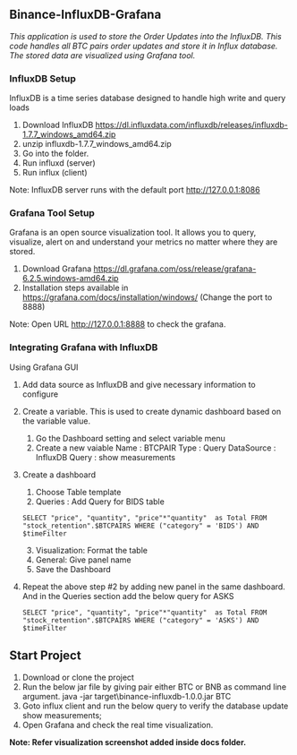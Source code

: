 ## Binance-InfluxDB-Grafana

   *This application is used to store the Order Updates into the InfluxDB. This code handles all BTC pairs order updates and store it in Influx database. The stored data are visualized using Grafana tool.*
   
### InfluxDB Setup

InfluxDB is a time series database designed to handle high write and query loads

   1. Download InfluxDB https://dl.influxdata.com/influxdb/releases/influxdb-1.7.7_windows_amd64.zip
   2. unzip influxdb-1.7.7_windows_amd64.zip
   3. Go into the folder.
   4. Run influxd (server)
   5. Run influx (client)

   Note: InfluxDB server runs with the default port http://127.0.0.1:8086

### Grafana Tool Setup

Grafana is an open source visualization tool. It allows you to query, visualize, alert on and understand your metrics no matter where they are stored. 

   1. Download Grafana https://dl.grafana.com/oss/release/grafana-6.2.5.windows-amd64.zip
   2. Installation steps available in https://grafana.com/docs/installation/windows/ (Change the port to 8888)
    
   Note: Open URL http://127.0.0.1:8888 to check the grafana. 

### Integrating Grafana with InfluxDB

Using Grafana GUI
   1. Add data source as InfluxDB and give necessary information to configure 
   2. Create a variable. This is used to create dynamic dashboard based on the variable value.
      1. Go the Dashboard setting and select variable menu
      2. Create a new vaiable
         Name : BTCPAIR
         Type : Query
         DataSource : InfluxDB
         Query : show measurements
   2. Create a dashboard 
        1. Choose Table template 
        2. Queries : Add Query for BIDS table

          SELECT "price", "quantity", "price"*"quantity"  as Total FROM "stock_retention".$BTCPAIRS WHERE ("category" = 'BIDS') AND $timeFilter 

        3. Visualization: Format the table
        4. General: Give panel name
        5. Save the Dashboard
   3. Repeat the above step #2 by adding new panel in the same dashboard. And in the Queries section add the below query for ASKS
          
          SELECT "price", "quantity", "price"*"quantity"  as Total FROM "stock_retention".$BTCPAIRS WHERE ("category" = 'ASKS') AND $timeFilter 
  
## Start Project

   1. Download or clone the project
   2. Run the below jar file by giving pair either BTC or BNB as command line argument.
         java -jar target\binance-influxdb-1.0.0.jar BTC     
   3. Goto influx client and run the below query to verify the database update
         show measurements;
   4. Open Grafana and check the real time visualization.


   **Note: Refer visualization screenshot added inside docs folder.**



   
 
